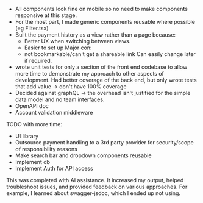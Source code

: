 - All components look fine on mobile so no need to make components responsive at this stage.
- For the most part, I made generic components reusable where possible (eg Filter.tsx)
- Built the payment history as a view rather than a page because:
  - Better UX when switching between views.
  - Easier to set up
    Major con:
  - not bookmarkable/can't get a shareable link
    Can easily change later if required.
- wrote unit tests for only a section of the front end codebase to allow more time to demonstrate my approach to other aspects of development. Had better coverage of the back end, but only wrote tests that add value -> don't have 100% coverage
- Decided against graphQL -> the overhead isn't justified for the simple data model and no team interfaces.
- OpenAPI doc
- Account validation middleware

TODO with more time:

- UI library
- Outsource payment handling to a 3rd party provider for security/scope of responsibility reasons
- Make search bar and dropdown components reusable
- Implement db
- Implement Auth for API access

This was completed with AI assistance. It increased my output, helped troubleshoot issues, and provided feedback on various approaches. For example, I learned about swagger-jsdoc, which I ended up not using.
